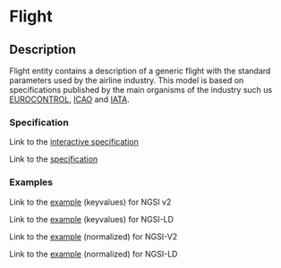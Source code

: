 # Flight

## Description

Flight entity contains a description of a generic flight with the standard parameters used by the airline industry. This model is based on specifications published by the main organisms of the industry such us [EUROCONTROL](https://www.eurocontrol.int/), [ICAO](https://www.icao.int/) and [IATA](https://www.iata.org/).

### Specification

Link to the [interactive specification](https://swagger.lab.fiware.org/?url=https://smart-data-models.github.io/incubated/Aeronautics/Flight/swagger.yaml)

Link to the [specification](https://github.com/smart-data-models/incubated/blob/master/Aeronautics/Flight/doc/spec.md)

### Examples

Link to the [example](https://smart-data-models.github.io/incubated/Aeronautics/Flight/examples/example.json) (keyvalues) for NGSI v2

Link to the [example](https://smart-data-models.github.io/incubated/Aeronautics/Flight/examples/example.jsonld) (keyvalues) for NGSI-LD

Link to the [example](https://smart-data-models.github.io/incubated/Aeronautics/Flight/examples/example-normalized.json) (normalized) for NGSI-V2

Link to the [example](https://smart-data-models.github.io/incubated/Aeronautics/Flight/examples/example-normalized.jsonld) (normalized) for NGSI-LD